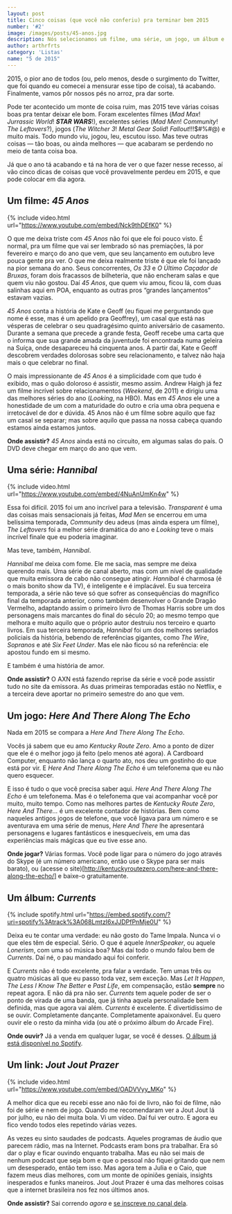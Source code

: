 ```yaml
---
layout: post
title: Cinco coisas (que você não conferiu) pra terminar bem 2015
number: '#2'
image: /images/posts/45-anos.jpg
description: Nós selecionamos um filme, uma série, um jogo, um álbum e um link para você terminar bem esse ano.
author: arthrfrts
category: 'Listas'
name: "5 de 2015"
---
```


2015, o pior ano de todos (ou, pelo menos, desde o surgimento do Twitter, que foi quando eu comecei a mensurar esse tipo de coisa), tá acabando. Finalmente, vamos pôr nossos pés no arroz, pra dar sorte.

Pode ter acontecido um monte de coisa ruim, mas 2015 teve várias coisas boas pra tentar deixar ele bom. Foram excelentes filmes (_Mad Max_! _Jurrassic World_! _**STAR WARS**_!), excelentes séries (_Mad Men_! _Community_! _The Leftovers_?), jogos (_The Witcher 3_! _Metal Gear Solid_! _Fallout_!!!$#%#@) e muito mais. Todo mundo viu, jogou, leu, escutou isso. Mas teve outras coisas — tão boas, ou ainda melhores — que acabaram se perdendo no meio de tanta coisa boa.

Já que o ano tá acabando e tá na hora de ver o que fazer nesse recesso, aí vão cinco dicas de coisas que você provavelmente perdeu em 2015, e que pode colocar em dia agora.

## Um filme: _45 Anos_

{% include video.html url="https://www.youtube.com/embed/Nck9thDEfK0" %}

O que me deixa triste com _45 Anos_ não foi que ele foi pouco visto. É normal, pra um filme que vai ser lembrado só nas premiações, lá por fevereiro e março do ano que vem, que seu lançamento em outubro leve pouca gente pra ver. O que me deixa realmente triste é que ele foi lançado na pior semana do ano. Seus concorrentes, _Os 33_ e _O Último Caçador de Bruxas_, foram dois fracassos de bilheteria, que não encheram salas e que quem viu não gostou. Daí _45 Anos_, que quem viu amou, ficou lá, com duas salinhas aqui em POA, enquanto as outras pros “grandes lançamentos” estavam vazias.

_45 Anos_ conta a história de Kate e Geoff (eu fiquei me perguntando que nome é esse, mas é um apelido pra Geoffrey), um casal que está nas vésperas de celebrar o seu quadragésimo quinto aniversário de casamento. Durante a semana que precede a grande festa, Geoff recebe uma carta que o informa que sua grande amada da juventude foi encontrada numa geleira na Suíça, onde desapareceu há cinquenta anos. A partir daí, Kate e Geoff descobrem verdades dolorosas sobre seu relacionamento, e talvez não haja mais o que celebrar no final.

O mais impressionante de _45 Anos_ é a simplicidade com que tudo é exibido, mas o quão doloroso é assistir, mesmo assim. Andrew Haigh já fez um filme incrível sobre relacionamentos (_Weekend_, de 2011) e dirigiu uma das melhores séries do ano (_Looking_, na HBO). Mas em _45 Anos_ ele une a honestidade de um com a maturidade do outro e cria uma obra pequena e irretocável de dor e dúvida. 45 Anos não é um filme sobre aquilo que faz um casal se separar; mas sobre aquilo que passa na nossa cabeça quando estamos ainda estamos juntos.

**Onde assistir?** _45 Anos_ ainda está no circuito, em algumas salas do país. O DVD deve chegar em março do ano que vem.

## Uma série: _Hannibal_

{% include video.html url="https://www.youtube.com/embed/4NuAnUmKn4w" %}

Essa foi difícil. 2015 foi um ano incrível para a televisão. _Transparent_ é uma das coisas mais sensacionais já feitas, _Mad Men_ se encerrou em uma belíssima temporada, _Community_ deu adeus (mas ainda espera um filme), _The Leftovers_ foi a melhor série dramática do ano e _Looking_ teve o mais incrível finale que eu poderia imaginar.

Mas teve, também, _Hannibal_.

_Hannibal_ me deixa com fome. Ele me sacia, mas sempre me deixa querendo mais. Uma série de canal aberto, mas com um nível de qualidade que muita emissora de cabo não consegue atingir. _Hannibal_ é charmosa (é o mais bonito show da TV), é inteligente e é implacável. Eu sua terceira temporada, a série não teve só que sofrer as consequências do magnífico final da temporada anterior, como também desenvolver o Grande Dragão Vermelho, adaptando assim o primeiro livro de Thomas Harris sobre um dos personagens mais marcantes do final do século 20; ao mesmo tempo que melhora e muito aquilo que o próprio autor destruiu nos terceiro e quarto livros. Em sua terceira temporada, _Hannibal_ foi um dos melhores seriados policiais da história, bebendo de referências gigantes, como _The Wire_, _Sopranos_ e até _Six Feet Under_. Mas ele não ficou só na referência: ele apostou fundo em si mesmo.

E também é uma história de amor.

**Onde assistir?** O AXN está fazendo reprise da série e você pode assistir tudo no site da emissora. As duas primeiras temporadas estão no Netflix, e a terceira deve aportar no primeiro semestre do ano que vem.

## Um jogo: _Here And There Along The Echo_

Nada em 2015 se compara a _Here And There Along The Echo_.

Vocês já sabem que eu amo _Kentucky Route Zero_. Amo a ponto de dizer que ele é o melhor jogo já feito (pelo menos até agora). A Cardboard Computer, enquanto não lança o quarto ato, nos deu um gostinho do que está por vir. E _Here And There Along The Echo_ é um telefonema que eu não quero esquecer.

E isso é tudo o que você precisa saber aqui. _Here And There Along The Echo_ é um telefonema. Mas é o telefonema que vai acompanhar você por muito, muito tempo. Como nas melhores partes de _Kentucky Route Zero_, _Here And There…_ é um excelente contador de histórias. Bem como naqueles antigos jogos de telefone, que você ligava para um número e se aventurava em uma série de menus, _Here And There_ lhe apresentará personagens e lugares fantásticos e inesquecíveis, em uma das experiências mais mágicas que eu tive esse ano.

**Onde jogar?** Várias formas. Você pode ligar para o número do jogo através do Skype (é um número americano, então use o Skype para ser mais barato), ou (acesse o site)[http://kentuckyroutezero.com/here-and-there-along-the-echo/] e baixe-o gratuitamente.

## Um álbum: _Currents_

{% include spotify.html url="https://embed.spotify.com/?uri=spotify%3Atrack%3A068LmtzI6xJJDPfPnMje0U" %}

Deixa eu te contar uma verdade: eu não gosto do Tame Impala. Nunca vi o que eles têm de especial. Sério. O que é aquele _InnerSpeaker_, ou aquele _Lonerism_, com uma só música boa? Mas daí todo o mundo falou bem de _Currents_. Daí né, o pau mandado aqui foi conferir.

E _Currents_ não é todo excelente, pra falar a verdade. Tem umas três ou quatro músicas ali que eu passo toda vez, sem exceção. Mas _Let It Happen_, _The Less I Know The Better_ e _Past Life_, em compensação, estão **sempre** no repeat agora. E não dá pra não ser. _Currents_ tem aquele poder de ser o ponto de virada de uma banda, que já tinha aquela personalidade bem definida, mas que agora vai além. _Currents_ é excelente. É divertidíssimo de se ouvir. Completamente dançante. Completamente apaixonável. Eu quero ouvir ele o resto da minha vida (ou até o próximo álbum do Arcade Fire).

**Onde ouvir?** Já a venda em qualquer lugar, se você é desses. [O álbum já está disponível no Spotify](https://open.spotify.com/album/0rxKf57PZvWEoU8v3m5W2q).

## Um link: _Jout Jout Prazer_

{% include video.html url="https://www.youtube.com/embed/OADVVyy_MKo" %}

A melhor dica que eu recebi esse ano não foi de livro, não foi de filme, não foi de série e nem de jogo. Quando me recomendaram ver a Jout Jout lá por julho, eu não dei muita bola. Vi um vídeo. Daí fui ver outro. E agora eu fico vendo todos eles repetindo várias vezes.

As vezes eu sinto saudades de podcasts. Aqueles programas de áudio que parecem rádio, mas na Internet. Podcasts eram bons pra trabalhar. Era só dar o play e ficar ouvindo enquanto trabalha. Mas eu não sei mais de nenhum podcast que seja bom e que o pessoal não fiquei gritando que nem um desesperado, então tem isso. Mas agora tem a Julia e o Caio, que fazem meus dias melhores, com um monte de opiniões geniais, insights inesperados e funks maneiros. Jout Jout Prazer é uma das melhores coisas que a internet brasileira nos fez nos últimos anos.

**Onde assistir?** Sai correndo _agora_ e [se inscreve no canal dela](https://www.youtube.com/channel/UCbE7YGLZ-VY0oCgIsCSJ5Sg).
